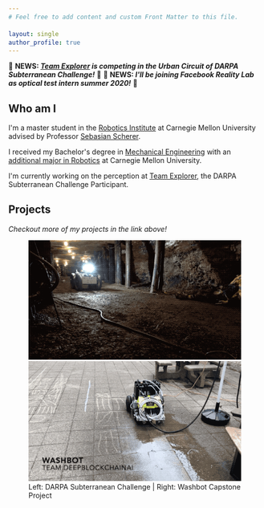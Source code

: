 ```yaml
---
# Feel free to add content and custom Front Matter to this file.

layout: single
author_profile: true
---
```

:star2: **NEWS: _[Team Explorer](https://www.subt-explorer.com/) is competing 
in the Urban Circuit of DARPA Subterranean Challenge!_** :star2:
:star2: **NEWS: _I'll be joining Facebook Reality Lab as optical test intern 
summer 2020!_** :star2:

## Who am I
I'm a master student in the [Robotics Institute](https://www.ri.cmu.edu/) 
at Carnegie Mellon University advised by Professor 
[Sebasian Scherer](https://www.ri.cmu.edu/ri-faculty/sebastian-scherer/). 

I received my Bachelor's degree in 
[Mechanical Engineering](https://www.meche.engineering.cmu.edu/) with an 
[additional major in Robotics](https://www.ri.cmu.edu/education/academic-programs/undergraduate-options/) 
at Carnegie Mellon University.

I'm currently working on the perception at 
[Team Explorer](https://www.subt-explorer.com/), 
the DARPA Subterranean Challenge Participant. 

## Projects
_Checkout more of my projects in the link above!_
<figure class="half">
	<img src="/assets/images/index_images/subT.gif">
	<img src="/assets/images/index_images/washbot_demo.gif">
	<figcaption>Left: DARPA Subterranean Challenge | Right: Washbot Capstone 
                Project</figcaption>
</figure>
